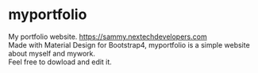 # myportfolio
My portfolio website. https://sammy.nextechdevelopers.com <br>
Made with Material Design for Bootstrap4, myportfolio is a simple website about myself and mywork.<br>
Feel free to dowload and edit it.
